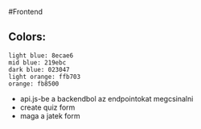 #Frontend

## Colors:
    light blue: 8ecae6
    mid blue: 219ebc
    dark blue: 023047
    light orange: ffb703
    orange: fb8500

- api.js-be a backendbol az endpointokat megcsinalni
- create quiz form
- maga a jatek form
